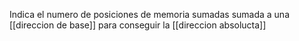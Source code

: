 Indica el numero de posiciones de memoria sumadas sumada a una [[direccion de base]] para conseguir la [[direccion absolucta]]